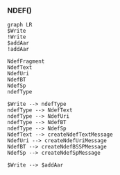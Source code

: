 




### NDEF()
``` mermaid
graph LR
$Write
!Write
$addAar
!addAar

NdefFragment
NdefText
NdefUri
NdefBT
NdefSp
ndefType

$Write --> ndefType
ndefType --> NdefText
ndefType --> NdefUri
ndefType --> NdefBT
ndefType --> NdefSp
NdefText --> createNdefTextMessage
NdefUri --> createNdefUriMessage
NdefBT --> createNdefBSSPMessage
NdefSp --> createNdefSpMessage

$Write --> $addAar

```
```kotlin

```
<!--stackedit_data:
eyJoaXN0b3J5IjpbMTY3NjUyNzQ4NSwtODI4NTU2MzNdfQ==
-->